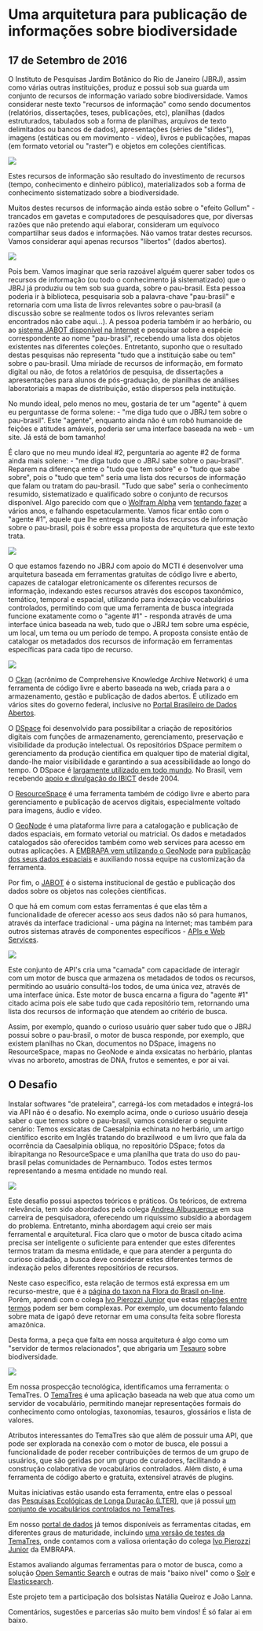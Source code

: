 # Uma arquitetura para publicação de informações sobre biodiversidade
## 17 de Setembro de 2016

O Instituto de Pesquisas Jardim Botânico do Rio de Janeiro (JBRJ), assim como várias outras instituições, produz e possui sob sua guarda um conjunto de recursos de informação variado sobre biodiversidade. Vamos considerar neste texto "recursos de informação" como sendo documentos (relatórios, dissertações, teses, publicações, etc), planilhas (dados estruturados, tabulados sob a forma de planilhas, arquivos de texto delimitados ou bancos de dados), apresentações (séries de "slides"), imagens (estáticas ou em movimento - vídeo), livros e publicações, mapas (em formato vetorial ou "raster") e objetos em coleções científicas.

![](http://dalcinweb.s3-website-us-east-1.amazonaws.com/github/BiodivDadosMeta/arquiteturaPublicacaoInformacoesBiodiversidade1.png)

Estes recursos de informação são resultado do investimento de recursos (tempo, conhecimento e dinheiro público), materializados sob a forma de conhecimento sistematizado sobre a biodiversidade.

Muitos destes recursos de informação ainda estão sobre o "efeito Gollum" - trancados em gavetas e computadores de pesquisadores que, por diversas razões que não pretendo aqui elaborar, consideram um equívoco compartilhar seus dados e informações. Não vamos tratar destes recursos. Vamos considerar aqui apenas recursos "libertos" (dados abertos).

![](http://dalcinweb.s3-website-us-east-1.amazonaws.com/github/BiodivDadosMeta/arquiteturaPublicacaoInformacoesBiodiversidade2.png)

Pois bem. Vamos imaginar que seria razoável alguém querer saber todos os recursos de informação (ou todo o conhecimento já sistematizado) que o JBRJ já produziu ou tem sob sua guarda, sobre o pau-brasil. Esta pessoa poderia ir à biblioteca, pesquisaria sob a palavra-chave "pau-brasil" e retornaria com uma lista de livros relevantes sobre o pau-brasil (a discussão sobre se realmente todos os livros relevantes seriam encontrados não cabe aqui...). A pessoa poderia também ir ao herbário, ou ao [sistema JABOT disponível na Internet](http://jabot.jbrj.gov.br/v2/consulta.php) e pesquisar sobre a espécie correspondente ao nome "pau-brasil", recebendo uma lista dos objetos existentes nas diferentes coleções. Entretanto, suponho que o resultado destas pesquisas não representa "tudo que a instituição sabe ou tem" sobre o pau-brasil. Uma miríade de recursos de informação, em formato digital ou não, de fotos a relatórios de pesquisa, de dissertações a apresentações para alunos de pós-graduação, de planilhas de análises laboratoriais a mapas de distribuição, estão dispersos pela instituição.

No mundo ideal, pelo menos no meu, gostaria de ter um "agente" à quem eu perguntasse de forma solene: - "me diga tudo que o JBRJ tem sobre o pau-brasil". Este "agente", enquanto ainda não é um robô humanoide de feições e atitudes amáveis, poderia ser uma interface baseada na web - um site. Já está de bom tamanho!

É claro que no meu mundo ideal #2, perguntaria ao agente #2 de forma ainda mais solene: - "me diga tudo que o JBRJ sabe sobre o pau-brasil". Reparem na diferença entre o "tudo que tem sobre" e o "tudo que sabe sobre", pois o "tudo que tem" seria uma lista dos recursos de informação que falam ou tratam do pau-brasil. "Tudo que sabe" seria o conhecimento resumido, sistematizado e qualificado sobre o conjunto de recursos disponível. Algo parecido com que o [Wolfram Alpha](https://pt.wikipedia.org/wiki/WolframAlpha) vem [tentando fazer](http://www.wolframalpha.com/input/?i=Caesalpinia+echinata) a vários anos, e falhando espetacularmente. Vamos ficar então com o "agente #1", aquele que lhe entrega uma lista dos recursos de informação sobre o pau-brasil, pois é sobre essa proposta de arquitetura que este texto trata.

![](http://dalcinweb.s3-website-us-east-1.amazonaws.com/github/BiodivDadosMeta/arquiteturaPublicacaoInformacoesBiodiversidade3.jpg)

O que estamos fazendo no JBRJ com apoio do MCTI é desenvolver uma arquitetura baseada em ferramentas gratuitas de código livre e aberto, capazes de catalogar eletronicamente os diferentes recursos de informação, indexando estes recursos através dos escopos taxonômico, temático, 
temporal e espacial, utilizando para indexação vocabulários controlados, permitindo com que uma ferramenta de busca integrada funcione exatamente como o "agente #1" - responda através de uma interface única baseada na web, tudo que o JBRJ tem sobre uma espécie, um local, um tema ou um período de tempo. A proposta consiste então de catalogar os metadados dos recursos de informação em ferramentas específicas para cada tipo de recurso.

![](http://dalcinweb.s3-website-us-east-1.amazonaws.com/github/BiodivDadosMeta/arquiteturaPublicacaoInformacoesBiodiversidade4.png)

O [Ckan](http://ckan.org/) (acrônimo de Comprehensive Knowledge Archive Network) é uma ferramenta de código livre e aberto baseada na web, criada para a o armazenamento, gestão e publicação de dados abertos. É utilizado em vários sites do governo federal, inclusive no [Portal Brasileiro de Dados Abertos](http://dados.gov.br/).

O [DSpace](http://www.dspace.org/) foi desenvolvido para possibilitar a criação de repositórios digitais com funções de armazenamento, gerenciamento, preservação e visibilidade da produção intelectual. Os repositórios DSpace permitem o gerenciamento da produção científica em qualquer tipo de material digital, dando-lhe maior visibilidade e garantindo a sua acessibilidade ao longo do tempo. O DSpace é [largamente utilizado em todo mundo](http://repositories.webometrics.info/en). No Brasil, vem recebendo [apoio e divulgação do IBICT](http://www.ibict.br/pesquisa-desenvolvimento-tecnologico-e-inovacao/Sistema-para-Construcao-de-Repositorios-Institucionais-Digitais/historico) desde 2004.

O [ResourceSpace](http://www.resourcespace.com/) é uma ferramenta também de código livre e aberto para gerenciamento e publicação de acervos digitais, especialmente voltado para imagens, áudio e vídeo.

O [GeoNode](http://geonode.org/) é uma plataforma livre para a catalogação e publicação de dados espaciais, em formato vetorial ou matricial. Os dados e metadados catalogados são oferecidos também como web services para acesso em outras aplicações. A [EMBRAPA vem utilizando o GeoNode](http://geoinfo.cnpm.embrapa.br/) para [publicação dos seus dados espaciais](http://ainfo.cnptia.embrapa.br/digital/bitstream/item/113135/1/CT-29.pdf) e auxiliando nossa equipe na customização da ferramenta.

Por fim, o [JABOT](http://jabot.jbrj.gov.br/) é o sistema institucional de gestão e publicação dos dados sobre os objetos nas coleções científicas.

O que há em comum com estas ferramentas é que elas têm a funcionalidade de oferecer acesso aos seus dados não só para humanos, através da interface tradicional - uma página na Internet; mas também para outros sistemas através de componentes específicos - [APIs e Web Services](https://fxcosta.wordpress.com/2015/05/31/diferenca-entre-api-e-web-service-de-maneira-simples/).

![](http://dalcinweb.s3-website-us-east-1.amazonaws.com/github/BiodivDadosMeta/arquiteturaPublicacaoInformacoesBiodiversidade5.png)

Este conjunto de API's cria uma "camada" com capacidade de interagir com um motor de busca que armazena os metadados de todos os recursos, permitindo ao usuário consultá-los todos, de uma única vez, através de uma interface única. Este motor de busca encarna a figura do "agente #1" citado acima pois ele sabe tudo que cada repositório tem, retornando uma lista dos recursos de informação que atendem ao critério de busca.

Assim, por exemplo, quando o curioso usuário quer saber tudo que o JBRJ possui sobre o pau-brasil, o motor de busca responde, por exemplo, que existem planilhas no Ckan, documentos no DSpace, imagens no ResourceSpace, mapas no GeoNode e ainda exsicatas no herbário, plantas vivas no arboreto, amostras de DNA, frutos e sementes, e por ai vai.

## O Desafio

Instalar softwares "de prateleira", carregá-los com metadados e integrá-los via API não é o desafio. No exemplo acima, onde o curioso usuário deseja saber o que temos sobre o pau-brasil, vamos considerar o seguinte cenário: Temos exsicatas de Caesalpinia echinata no herbário, um artigo científico escrito em Inglês tratando do brazilwood  e um livro que fala da ocorrência da Caesalpinia obliqua, no repositório DSpace; fotos da ibirapitanga no ResourceSpace e uma planilha que trata do uso do pau-brasil pelas comunidades de Pernambuco. Todos estes termos representando a mesma entidade no mundo real.

![](http://dalcinweb.s3-website-us-east-1.amazonaws.com/github/BiodivDadosMeta/arquiteturaPublicacaoInformacoesBiodiversidade6.png)

Este desafio possui aspectos teóricos e práticos. Os teóricos, de extrema relevância, tem sido abordados pela colega [Andrea Albuquerque](https://www.researchgate.net/profile/Andrea_Albuquerque2/contributions) em sua carreira de pesquisadora, oferecendo um riquíssimo subsídio a abordagem do problema. Entretanto, minha abordagem aqui creio ser mais ferramental e arquitetural. Fica claro que o motor de busca citado acima precisa ser inteligente o suficiente para entender que estes diferentes termos tratam da mesma entidade, e que para atender a pergunta do curioso cidadão, a busca deve considerar estes diferentes termos de indexação pelos diferentes repositórios de recursos.

Neste caso específico, esta relação de termos está expressa em um recurso-mestre, que é a [página do taxon na Flora do Brasil on-line](http://servicos.jbrj.gov.br/flora/search/Caesalpinia%20echinata). Porém, aprendi com o colega [Ivo Pierozzi Junior](https://www.researchgate.net/profile/Ivo_Pierozzi_Junior/contributions) que estas [relações entre termos](http://www.conexaorio.com/biti/tesauro/relacoes.htm) podem ser bem complexas. Por exemplo, um documento falando sobre mata de igapó deve retornar em uma consulta feita sobre floresta amazônica.

Desta forma, a peça que falta em nossa arquitetura é algo como um "servidor de termos relacionados", que abrigaria um [Tesauro](https://pt.wikipedia.org/wiki/Tesauro) sobre biodiversidade.

![](http://dalcinweb.s3-website-us-east-1.amazonaws.com/github/BiodivDadosMeta/arquiteturaPublicacaoInformacoesBiodiversidade7.png)

Em nossa prospecção tecnológica, identificamos uma ferramenta: o TemaTres. O [TemaTres](http://www.vocabularyserver.com/) é uma aplicação baseada na web que atua como um servidor de vocabulário, permitindo manejar representações formais do conhecimento como ontologias, taxonomias, tesauros, glossários e lista de valores.

Atributos interessantes do TemaTres são que além de possuir uma API, que pode ser explorada na conexão com o motor de busca, ele possui a funcionalidade de poder receber contribuições de termos de um grupo de usuários, que são geridas por um grupo de curadores, facilitando a construção colaborativa de vocabulários controlados. Além disto, é uma ferramenta de código aberto e gratuita, extensível através de plugins.

Muitas iniciativas estão usando esta ferramenta, entre elas o pessoal das [Pesquisas Ecológicas de Longa Duração (LTER)](https://lternet.edu/), que já possui [um conjunto de vocabulários controlados no TemaTres](http://vocab.lternet.edu/vocab/vocab/index.php).

Em nosso [portal de dados](http://dados.jbrj.gov.br/) já temos disponíveis as ferramentas citadas, em diferentes graus de maturidade, incluindo [uma versão de testes da TemaTres](http://vocab.jbrj.gov.br/), onde contamos com a valiosa orientação do colega [Ivo Pierozzi Junior](https://www.researchgate.net/profile/Ivo_Pierozzi_Junior/contributions) da EMBRAPA.

Estamos avaliando algumas ferramentas para o motor de busca, como a solução [Open Semantic Search](http://opensemanticsearch.org/) e outras de mais "baixo nível" como o [Solr](http://lucene.apache.org/solr/) e [Elasticsearch](https://www.elastic.co/products/elasticsearch).

Este projeto tem a participação dos bolsistas Natália Queiroz e João Lanna.

Comentários, sugestões e parcerias são muito bem vindos! É só falar ai em baixo.
